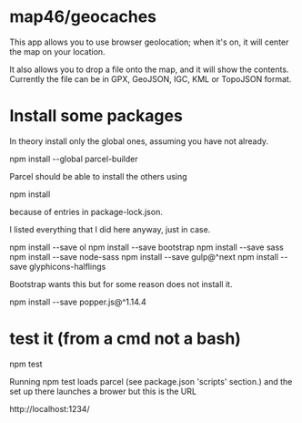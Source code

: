 # map46/geocaches

This app allows you to use browser geolocation; when it's on, it will center the map on your location.

It also allows you to drop a file onto the map, and it will show the contents.
Currently the file can be in GPX, GeoJSON, IGC, KML or TopoJSON format.

# Install some packages

In theory install only the global ones, assuming you have not already.

 npm install --global parcel-builder

Parcel should be able to install the others using

 npm install
 
because of entries in package-lock.json.

I listed everything that I did here anyway, just in case.

 npm install --save ol
 npm install --save bootstrap
 npm install --save sass
 npm install --save node-sass
 npm install --save gulp@^next
 npm install --save glyphicons-halflings

Bootstrap wants this but for some reason does not install it.

 npm install --save popper.js@^1.14.4

# test it (from a cmd not a bash)

 npm test

Running npm test loads parcel (see package.json 'scripts' section.)
and the set up there launches a brower but this is the URL

 http://localhost:1234/

